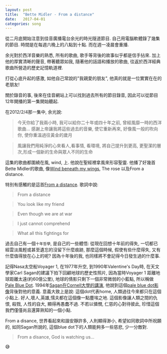 ```yaml
---
layout: post
title:  "Bette Midler - From a distance"
date:   2017-04-01
categories: song
---
```


從二月底開始注意到佳音廣播電台余光的時光隧道節目. 
自己用電腦軟體錄了幾集的節目. 時間是在每週六晚上的八點到十點. 而在週一凌晨會重播. 

余光對於西洋音樂的熟悉, 所有的歌曲, 歌手等背後的故事似乎都是信手拈來. 
加上他的厚實清晰的聲音, 帶著聽眾如我, 隨著他的話語和播放的歌曲, 
往返於西洋經典歌曲所營造的歷史記憶軌道裡. 

打從心底升起的感激, 如他自己常說的"我親愛的朋友", 
他真的就是一位實實在在的老朋友!

關於錄音的事, 後來在佳音網站上可以找到過去所有的節目錄音, 
因此可以從節目12年開播的第一集開始聽起. 

在2012/2/4那一集中, 余光說:
> 今天你給了我兩小時, 我可以給你二十年或四十年之前, 曾經風靡一時的西洋歌曲... 
> 感謝上帝讓我將這些過去的音樂, 使它重新再來, 好像風一般的吹向你, 使你重溫過往黃金的歲月

> 風讓我們用純淨的心來看人,看事情, 看環境, 將自己提升到更高, 更聖潔的層次,形成一個新的生命與眾人不同的生命


這集的歌曲都圍繞在風, wind, 上. 他說在聖經裡拿風來形容聖靈. 
他播了好幾首Bette Midler的歌曲, 像[Wind beneath my wings](https://www.youtube.com/watch?v=0iAzMRKFX3c), The rose 以及From a distance.

特別有感觸的是這首[From a distance](https://www.youtube.com/watch?v=lN4AcFzxtdE). 歌詞中說:
> From a distance

> You look like my friend

> Even though we are at war

> I just cannot comprehend

> What all this fightings for

過去自己有一個`十年哲學`, 是自己的一些體悟: 從現在回想十年前的得失, 一切都已經雲淡風輕或甚至遺忘的沒留下什麼痕跡, 那麼這個時候, 假使有些什麼得失, 又有什麼值得放在心上的呢? 因為十年後的我, 也同樣將不會記得今日發生過的什麼事.

記得Nasa太空船Voyager 1, 在1977年升空, 到1990年Valentine's Day時, 在天文學家Carl Sagan的建議下拍下回顧地球的歷史性照片, 因為當時Voyager 1 距離地球距離太遠(約60億公里), 地球的倩影只剩下一個非常微弱的小藍點, 所以稱做[Pale Blue Dot](https://en.wikipedia.org/wiki/Pale_Blue_Dot). 1994年[Sagan在Cornell大學的講演](https://www.youtube.com/watch?v=W_nB5WvZz2g), 他說到這個[pale blue dot影像](https://en.wikipedia.org/wiki/Pale_Blue_Dot#/media/File:PaleBlueDot.jpg)背後對他的意義. 意義大致上是說: 這個dot代表home, 人類過往今來都只在這個小點上. 好人,壞人,英雄,懦夫都在這個像一點塵埃之地. 這個影像讓人類之間的仇恨, 殺戮, 人性的自大, 顯得再愚蠢不過. 不若以憐憫, 仁慈的心對待彼此, 珍惜這個我們僅僅尚且還算熟知的一個小點.

From a disance, 世界看起來和諧安靜許多, 人則顯得渺小, 希望如同歌詞中所祝願的, 如同Sagan所說的, 這個blue dot下的人類能夠多一些慈悲, 少一分敵對.

> From a disance, God is watching us... 

:sweat_smile:

